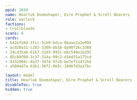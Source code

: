 ```yaml
---
ppid: 1634
name: Hoarluk Doomshaper, Dire Prophet & Scroll Bearers
role: warlock
factions:
- trollbloods
scans: 6
cards:
- 542efd4d-3fcc-3cb9-bdca-66aae2a2e995
- acd28a31-c203-3309-bb18-8a90f26c3368
- 24cd35ab-6167-32d3-9951-ebc548e1b295
- 85c89f60-3c37-314a-99c2-d16d31a173cd
- d332904c-8a37-397d-97c0-be7e711d726d
- a504ad7a-63b1-36f2-8e5c-1046fd3a1fbc

layout: model
title: Hoarluk Doomshaper, Dire Prophet & Scroll Bearers
disableToc: true
hidden: true
---
```

